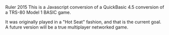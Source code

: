 Ruler 2015
This is a Javascript conversion of a QuickBasic 4.5 conversion of a
TRS-80 Model 1 BASIC game.

It was originally played in a "Hot Seat" fashion, and that is the current goal.
A future version will be a true multiplayer networked game.


